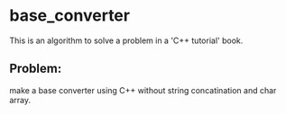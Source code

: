 # base_converter

This is an algorithm to solve a problem in a 'C++ tutorial' book.

## Problem: 
make a base converter using C++ without string concatination and char array.
